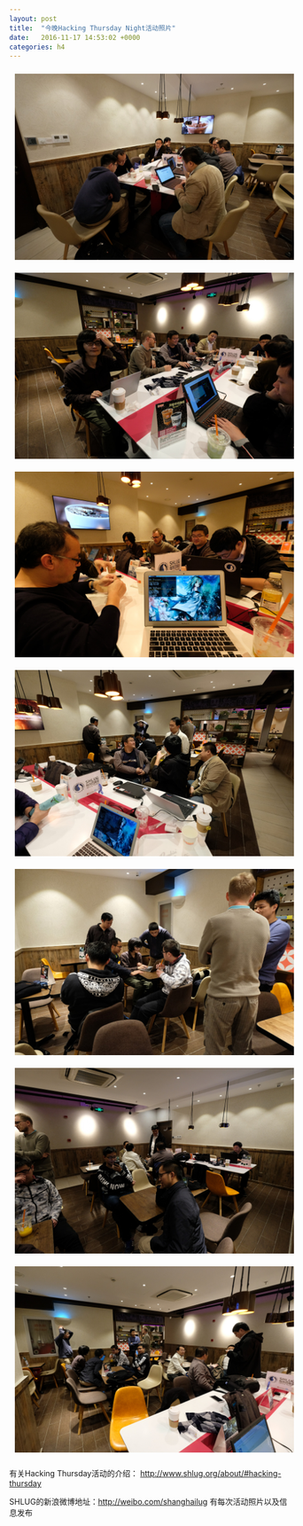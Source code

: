 ```yaml
---
layout: post
title:  "今晚Hacking Thursday Night活动照片"
date:   2016-11-17 14:53:02 +0000
categories: h4
---
```


[<img style='margin:10px;' src='https://raw.githubusercontent.com/shanghailug/res2016/master/gb17.h4/gb17_1959_0500+08.1920p.jpg'>](https://raw.githubusercontent.com/shanghailug/res2016/master/gb17.h4/gb17_1959_0500+08.JPG)
[<img style='margin:10px;' src='https://raw.githubusercontent.com/shanghailug/res2016/master/gb17.h4/gb17_1959_3000+08.1920p.jpg'>](https://raw.githubusercontent.com/shanghailug/res2016/master/gb17.h4/gb17_1959_3000+08.JPG)
[<img style='margin:10px;' src='https://raw.githubusercontent.com/shanghailug/res2016/master/gb17.h4/gb17_2011_2400+08.1920p.jpg'>](https://raw.githubusercontent.com/shanghailug/res2016/master/gb17.h4/gb17_2011_2400+08.JPG)
[<img style='margin:10px;' src='https://raw.githubusercontent.com/shanghailug/res2016/master/gb17.h4/gb17_2055_3500+08.1920p.jpg'>](https://raw.githubusercontent.com/shanghailug/res2016/master/gb17.h4/gb17_2055_3500+08.JPG)
[<img style='margin:10px;' src='https://raw.githubusercontent.com/shanghailug/res2016/master/gb17.h4/gb17_2055_4700+08.1920p.jpg'>](https://raw.githubusercontent.com/shanghailug/res2016/master/gb17.h4/gb17_2055_4700+08.JPG)
[<img style='margin:10px;' src='https://raw.githubusercontent.com/shanghailug/res2016/master/gb17.h4/gb17_2059_0800+08.1920p.jpg'>](https://raw.githubusercontent.com/shanghailug/res2016/master/gb17.h4/gb17_2059_0800+08.JPG)
[<img style='margin:10px;' src='https://raw.githubusercontent.com/shanghailug/res2016/master/gb17.h4/gb17_2100_0600+08.1920p.jpg'>](https://raw.githubusercontent.com/shanghailug/res2016/master/gb17.h4/gb17_2100_0600+08.JPG)

有关Hacking Thursday活动的介绍：
http://www.shlug.org/about/#hacking-thursday

SHLUG的新浪微博地址：http://weibo.com/shanghailug 有每次活动照片以及信息发布


